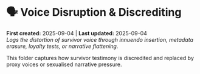 # 🗣️ Voice Disruption & Discrediting  

**First created:** 2025-09-04 | **Last updated:** 2025-09-04  
*Logs the distortion of survivor voice through innuendo insertion, metadata erasure, loyalty tests, or narrative flattening.*  

This folder captures how survivor testimony is discredited and replaced by proxy voices or sexualised narrative pressure.  
